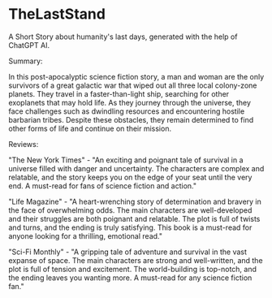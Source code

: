 # TheLastStand
A Short Story about humanity's last days, generated with the help of ChatGPT AI. 


Summary: 

In this post-apocalyptic science fiction story, a man and woman are the only survivors of a great galactic war that wiped out all three local colony-zone planets. They travel in a faster-than-light ship, searching for other exoplanets that may hold life. As they journey through the universe, they face challenges such as dwindling resources and encountering hostile barbarian tribes. Despite these obstacles, they remain determined to find other forms of life and continue on their mission.



Reviews:

"The New York Times" - "An exciting and poignant tale of survival in a universe filled with danger and uncertainty. The characters are complex and relatable, and the story keeps you on the edge of your seat until the very end. A must-read for fans of science fiction and action."

"Life Magazine" - "A heart-wrenching story of determination and bravery in the face of overwhelming odds. The main characters are well-developed and their struggles are both poignant and relatable. The plot is full of twists and turns, and the ending is truly satisfying. This book is a must-read for anyone looking for a thrilling, emotional read."

"Sci-Fi Monthly" - "A gripping tale of adventure and survival in the vast expanse of space. The main characters are strong and well-written, and the plot is full of tension and excitement. The world-building is top-notch, and the ending leaves you wanting more. A must-read for any science fiction fan."
